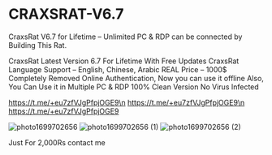 # CRAXSRAT-V6.7
CraxsRat V6.7 for Lifetime – Unlimited PC &amp; RDP can be connected  by Building This Rat. 


CraxsRat Latest Version 6.7 For Lifetime With Free Updates
CraxsRat Language Support – English, Chinese, Arabic
REAL Price – 1000$
Completely Removed Online Authentication, Now you can use it offline
Also, You Can Use it in Multiple PC & RDP
100% Clean Version No Virus Infected

https://t.me/+eu7zfVJgPfpjOGE9\n
https://t.me/+eu7zfVJgPfpjOGE9\n
https://t.me/+eu7zfVJgPfpjOGE9

![photo1699702656](https://github.com/Usman2khan/CRAXSRAT-V6.7/assets/119128617/0e906869-bb1b-4130-a734-ea470f22bcec)
![photo1699702656 (1)](https://github.com/Usman2khan/CRAXSRAT-V6.7/assets/119128617/4e63260a-7d91-4f31-90ed-bd9397d18745)
![photo1699702656 (2)](https://github.com/Usman2khan/CRAXSRAT-V6.7/assets/119128617/67e0994a-9441-4983-ad3c-1afb660d1df8)

Just For 2,000Rs contact me 
